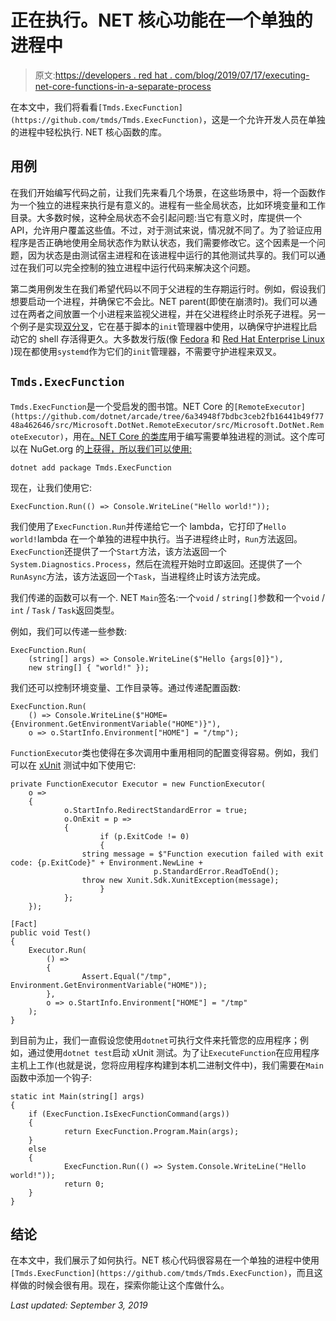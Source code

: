 # 正在执行。NET 核心功能在一个单独的进程中

> 原文:[https://developers . red hat . com/blog/2019/07/17/executing-net-core-functions-in-a-separate-process](https://developers.redhat.com/blog/2019/07/17/executing-net-core-functions-in-a-separate-process)

在本文中，我们将看看`[Tmds.ExecFunction](https://github.com/tmds/Tmds.ExecFunction)`，这是一个允许开发人员在单独的进程中轻松执行. NET 核心函数的库。

## 用例

在我们开始编写代码之前，让我们先来看几个场景，在这些场景中，将一个函数作为一个独立的进程来执行是有意义的。进程有一些全局状态，比如环境变量和工作目录。大多数时候，这种全局状态不会引起问题:当它有意义时，库提供一个 API，允许用户覆盖这些值。不过，对于测试来说，情况就不同了。为了验证应用程序是否正确地使用全局状态作为默认状态，我们需要修改它。这个因素是一个问题，因为状态是由测试宿主进程和在该进程中运行的其他测试共享的。我们可以通过在我们可以完全控制的独立进程中运行代码来解决这个问题。

第二类用例发生在我们希望代码以不同于父进程的生存期运行时。例如，假设我们想要启动一个进程，并确保它不会比。NET parent(即使在崩溃时)。我们可以通过在两者之间放置一个小进程来监视父进程，并在父进程终止时杀死子进程。另一个例子是实现[双分叉](http://thelinuxjedi.blogspot.com/2014/02/why-use-double-fork-to-daemonize.html)，它在基于脚本的`init`管理器中使用，以确保守护进程比启动它的 shell 存活得更久。大多数发行版(像 [Fedora](https://getfedora.org/) 和 [Red Hat Enterprise Linux](https://www.redhat.com/en/technologies/linux-platforms/enterprise-linux) )现在都使用`systemd`作为它们的`init`管理器，不需要守护进程来双叉。

## `Tmds.ExecFunction`

`Tmds.ExecFunction`是一个受启发的图书馆。NET Core 的`[RemoteExecutor](https://github.com/dotnet/arcade/tree/6a34948f7bdbc3ceb2fb16441b49f7748a462646/src/Microsoft.DotNet.RemoteExecutor/src/Microsoft.DotNet.RemoteExecutor)`，用在[。NET Core 的类库](https://github.com/dotnet/corefx/)用于编写需要单独进程的测试。这个库可以在 NuGet.org 的[上获得，所以我们可以使用:](https://www.nuget.org)

```
dotnet add package Tmds.ExecFunction
```

现在，让我们使用它:

```
ExecFunction.Run(() => Console.WriteLine("Hello world!"));
```

我们使用了`ExecFunction.Run`并传递给它一个 lambda，它打印了`Hello world!`lambda 在一个单独的进程中执行。当子进程终止时，`Run`方法返回。`ExecFunction`还提供了一个`Start`方法，该方法返回一个`System.Diagnostics.Process`，然后在流程开始时立即返回。还提供了一个`RunAsync`方法，该方法返回一个`Task`，当进程终止时该方法完成。

我们传递的函数可以有一个. NET `Main`签名:一个`void` / `string[]`参数和一个`void` / `int` / `Task` / `Task`返回类型。

例如，我们可以传递一些参数:

```
ExecFunction.Run(
    (string[] args) => Console.WriteLine($"Hello {args[0]}"),
    new string[] { "world!" });

```

我们还可以控制环境变量、工作目录等。通过传递配置函数:

```
ExecFunction.Run(
    () => Console.WriteLine($"HOME={Environment.GetEnvironmentVariable("HOME")}"),
    o => o.StartInfo.Environment["HOME"] = "/tmp");

```

`FunctionExecutor`类也使得在多次调用中重用相同的配置变得容易。例如，我们可以在 [xUnit](https://xunit.net/) 测试中如下使用它:

```
private FunctionExecutor Executor = new FunctionExecutor(
    o =>
    {
            o.StartInfo.RedirectStandardError = true;
            o.OnExit = p =>
            {
                    if (p.ExitCode != 0)
                    {
                string message = $"Function execution failed with exit code: {p.ExitCode}" + Environment.NewLine +
                                p.StandardError.ReadToEnd();
                throw new Xunit.Sdk.XunitException(message);
                    }
            };
    });

[Fact]
public void Test()
{
    Executor.Run(
        () =>
        {
                Assert.Equal("/tmp", Environment.GetEnvironmentVariable("HOME"));
        },
        o => o.StartInfo.Environment["HOME"] = "/tmp"
    );
}

```

到目前为止，我们一直假设您使用`dotnet`可执行文件来托管您的应用程序；例如，通过使用`dotnet test`启动 xUnit 测试。为了让`ExecuteFunction`在应用程序主机上工作(也就是说，您将应用程序构建到本机二进制文件中)，我们需要在`Main`函数中添加一个钩子:

```
static int Main(string[] args)
{
    if (ExecFunction.IsExecFunctionCommand(args))
    {
            return ExecFunction.Program.Main(args);
    }
    else
    {
            ExecFunction.Run(() => System.Console.WriteLine("Hello world!"));
            return 0;
    }
}

```

## 结论

在本文中，我们展示了如何执行。NET 核心代码很容易在一个单独的进程中使用`[Tmds.ExecFunction](https://github.com/tmds/Tmds.ExecFunction)`，而且这样做的时候会很有用。现在，探索你能让这个库做什么。

*Last updated: September 3, 2019*
